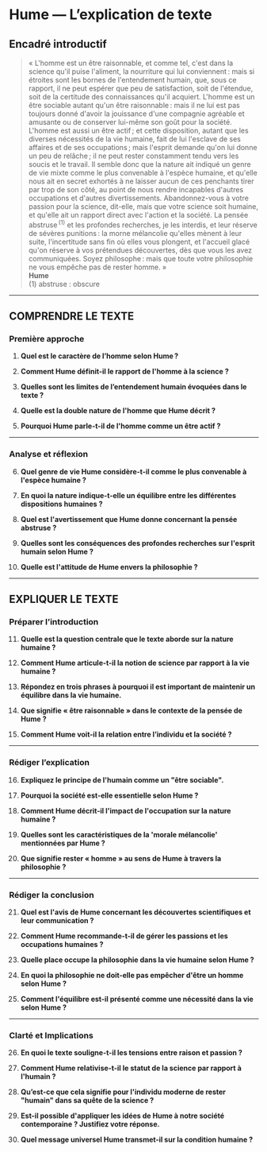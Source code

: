 # Hume — L’explication de texte

## Encadré introductif
> « L'homme est un être raisonnable, et comme tel, c'est dans la science qu'il puise l'aliment, la nourriture qui lui conviennent : mais si étroites sont les bornes de l'entendement humain, que, sous ce rapport, il ne peut espérer que peu de satisfaction, soit de l'étendue, soit de la certitude des connaissances qu'il acquiert. L'homme est un être sociable autant qu'un être raisonnable : mais il ne lui est pas toujours donné d'avoir la jouissance d'une compagnie agréable et amusante ou de conserver lui-même son goût pour la société. L'homme est aussi un être actif ; et cette disposition, autant que les diverses nécessités de la vie humaine, fait de lui l'esclave de ses affaires et de ses occupations ; mais l'esprit demande qu'on lui donne un peu de relâche ; il ne peut rester constamment tendu vers les soucis et le travail. Il semble donc que la nature ait indiqué un genre de vie mixte comme le plus convenable à l'espèce humaine, et qu'elle nous ait en secret exhortés à ne laisser aucun de ces penchants tirer par trop de son côté, au point de nous rendre incapables d'autres occupations et d'autres divertissements. Abandonnez-vous à votre passion pour la science, dit-elle, mais que votre science soit humaine, et qu'elle ait un rapport direct avec l'action et la société. La pensée abstruse <sup>(1)</sup> et les profondes recherches, je les interdis, et leur réserve de sévères punitions : la morne mélancolie qu'elles mènent à leur suite, l'incertitude sans fin où elles vous plongent, et l'accueil glacé qu'on réserve à vos prétendues découvertes, dès que vous les avez communiquées. Soyez philosophe : mais que toute votre philosophie ne vous empêche pas de rester homme. »  
> **Hume**  
> (1) abstruse : obscure

---

## COMPRENDRE LE TEXTE

### Première approche

1. **Quel est le caractère de l’homme selon Hume ?**

2. **Comment Hume définit-il le rapport de l'homme à la science ?**

3. **Quelles sont les limites de l’entendement humain évoquées dans le texte ?**

4. **Quelle est la double nature de l'homme que Hume décrit ?**

5. **Pourquoi Hume parle-t-il de l'homme comme un être actif ?**

---

### Analyse et réflexion

6. **Quel genre de vie Hume considère-t-il comme le plus convenable à l'espèce humaine ?**

7. **En quoi la nature indique-t-elle un équilibre entre les différentes dispositions humaines ?**

8. **Quel est l'avertissement que Hume donne concernant la pensée abstruse ?**

9. **Quelles sont les conséquences des profondes recherches sur l'esprit humain selon Hume ?**

10. **Quelle est l'attitude de Hume envers la philosophie ?**

---

## EXPLIQUER LE TEXTE

### Préparer l’introduction

11. **Quelle est la question centrale que le texte aborde sur la nature humaine ?**

12. **Comment Hume articule-t-il la notion de science par rapport à la vie humaine ?**

13. **Répondez en trois phrases à pourquoi il est important de maintenir un équilibre dans la vie humaine.**

14. **Que signifie « être raisonnable » dans le contexte de la pensée de Hume ?**

15. **Comment Hume voit-il la relation entre l’individu et la société ?**

---

### Rédiger l’explication

16. **Expliquez le principe de l'humain comme un "être sociable".**

17. **Pourquoi la société est-elle essentielle selon Hume ?**

18. **Comment Hume décrit-il l'impact de l'occupation sur la nature humaine ?**

19. **Quelles sont les caractéristiques de la 'morale mélancolie' mentionnées par Hume ?**

20. **Que signifie rester « homme » au sens de Hume à travers la philosophie ?**

---

### Rédiger la conclusion

21. **Quel est l'avis de Hume concernant les découvertes scientifiques et leur communication ?**

22. **Comment Hume recommande-t-il de gérer les passions et les occupations humaines ?**

23. **Quelle place occupe la philosophie dans la vie humaine selon Hume ?**

24. **En quoi la philosophie ne doit-elle pas empêcher d'être un homme selon Hume ?**

25. **Comment l'équilibre est-il présenté comme une nécessité dans la vie selon Hume ?**

---

### Clarté et Implications

26. **En quoi le texte souligne-t-il les tensions entre raison et passion ?**

27. **Comment Hume relativise-t-il le statut de la science par rapport à l'humain ?**

28. **Qu’est-ce que cela signifie pour l'individu moderne de rester "humain" dans sa quête de la science ?**

29. **Est-il possible d'appliquer les idées de Hume à notre société contemporaine ? Justifiez votre réponse.**

30. **Quel message universel Hume transmet-il sur la condition humaine ?**